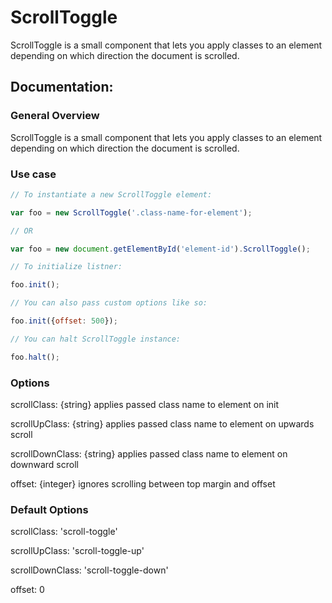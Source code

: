 # ScrollToggle
ScrollToggle is a small component that lets you apply classes to an element depending on which direction the document is scrolled.
## Documentation:

### General Overview

ScrollToggle is a small component that lets you apply classes to an element depending on which direction the document is scrolled.

### Use case
```javascript
// To instantiate a new ScrollToggle element:

var foo = new ScrollToggle('.class-name-for-element');

// OR

var foo = new document.getElementById('element-id').ScrollToggle();

// To initialize listner:

foo.init();

// You can also pass custom options like so:

foo.init({offset: 500});

// You can halt ScrollToggle instance:

foo.halt();
```
### Options

scrollClass:      {string} applies passed class name to element on init

scrollUpClass:    {string} applies passed class name to element on upwards scroll

scrollDownClass:  {string} applies passed class name to element on downward scroll

offset:           {integer} ignores scrolling between top margin and offset

### Default Options

scrollClass:      'scroll-toggle'

scrollUpClass:    'scroll-toggle-up'

scrollDownClass:  'scroll-toggle-down'

offset:           0

